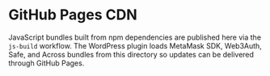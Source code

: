 # GitHub Pages CDN

JavaScript bundles built from npm dependencies are published here via the `js-build` workflow. The WordPress plugin loads MetaMask SDK, Web3Auth, Safe, and Across bundles from this directory so updates can be delivered through GitHub Pages.
